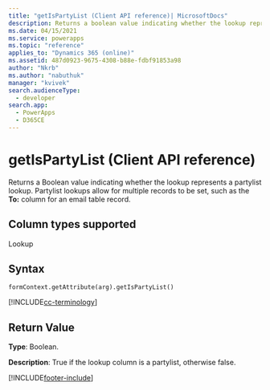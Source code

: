 ```yaml
---
title: "getIsPartyList (Client API reference)| MicrosoftDocs"
description: Returns a boolean value indicating whether the lookup represents a partylist lookup.
ms.date: 04/15/2021
ms.service: powerapps
ms.topic: "reference"
applies_to: "Dynamics 365 (online)"
ms.assetid: 487d0923-9675-4308-b88e-fdbf91853a98
author: "Nkrb"
ms.author: "nabuthuk"
manager: "kvivek"
search.audienceType: 
  - developer
search.app: 
  - PowerApps
  - D365CE
---
```

# getIsPartyList (Client API reference)

Returns a Boolean value indicating whether the lookup represents a partylist lookup. Partylist lookups allow for multiple records to be set, such as the **To:** column for an email table record.

## Column types supported

Lookup

## Syntax

`formContext.getAttribute(arg).getIsPartyList()`

[!INCLUDE[cc-terminology](../../../../data-platform/includes/cc-terminology.md)]

## Return Value

**Type**: Boolean. 

**Description**: True if the lookup column is a partylist, otherwise false.



[!INCLUDE[footer-include](../../../../../includes/footer-banner.md)]